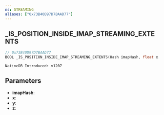 ```yaml
---
ns: STREAMING
aliases: ["0x73B40D97D7BAAD77"]
---
```

## _IS_POSITION_INSIDE_IMAP_STREAMING_EXTENTS

```c
// 0x73B40D97D7BAAD77
BOOL _IS_POSITION_INSIDE_IMAP_STREAMING_EXTENTS(Hash imapHash, float x, float y, float z);
```

```
NativeDB Introduced: v1207
```

## Parameters
* **imapHash**:
* **x**:
* **y**:
* **z**:
